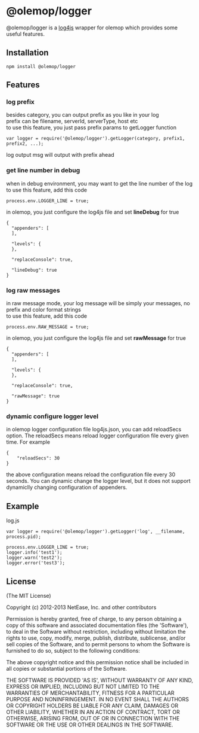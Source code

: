 @olemop/logger
========

@olemop/logger is a [log4js](https://github.com/nomiddlename/log4js-node) wrapper for olemop which provides some useful features.  

## Installation
```
npm install @olemop/logger
```

## Features
### log prefix
besides category, you can output prefix as you like in your log  
prefix can be filename, serverId, serverType, host etc  
to use this feature, you just pass prefix params to getLogger function  
```
var logger = require('@olemop/logger').getLogger(category, prefix1, prefix2, ...);
```
 log output msg will output with prefix ahead   

### get line number in debug
when in debug environment, you may want to get the line number of the log  
to use this feature, add this code   
```
process.env.LOGGER_LINE = true;
```

in olemop, you just configure the log4js file and set **lineDebug** for true  
```
{
  "appenders": [
  ],

  "levels": {
  }, 

  "replaceConsole": true,

  "lineDebug": true
}
```

### log raw messages
in raw message mode, your log message will be simply your messages, no prefix and color format strings  
to use this feature, add this code  
```
process.env.RAW_MESSAGE = true;
```

in olemop, you just configure the log4js file and set **rawMessage** for true  
```
{
  "appenders": [
  ],

  "levels": {
  }, 

  "replaceConsole": true,

  "rawMessage": true
}
```

### dynamic configure logger level
in olemop logger configuration file log4js.json, you can add reloadSecs option. The reloadSecs means reload logger configuration file every given time. For example
```
{
	"reloadSecs": 30
}
```
the above configuration means reload the configuration file every 30 seconds. You can dynamic change the logger level, but it does not support dynamiclly changing configuration of appenders.

## Example
log.js
```
var logger = require('@olemop/logger').getLogger('log', __filename, process.pid);

process.env.LOGGER_LINE = true;
logger.info('test1');
logger.warn('test2');
logger.error('test3');
```

## License
(The MIT License)

Copyright (c) 2012-2013 NetEase, Inc. and other contributors

Permission is hereby granted, free of charge, to any person obtaining
a copy of this software and associated documentation files (the
'Software'), to deal in the Software without restriction, including
without limitation the rights to use, copy, modify, merge, publish,
distribute, sublicense, and/or sell copies of the Software, and to
permit persons to whom the Software is furnished to do so, subject to
the following conditions:

The above copyright notice and this permission notice shall be
included in all copies or substantial portions of the Software.

THE SOFTWARE IS PROVIDED 'AS IS', WITHOUT WARRANTY OF ANY KIND,
EXPRESS OR IMPLIED, INCLUDING BUT NOT LIMITED TO THE WARRANTIES OF
MERCHANTABILITY, FITNESS FOR A PARTICULAR PURPOSE AND NONINFRINGEMENT.
IN NO EVENT SHALL THE AUTHORS OR COPYRIGHT HOLDERS BE LIABLE FOR ANY
CLAIM, DAMAGES OR OTHER LIABILITY, WHETHER IN AN ACTION OF CONTRACT,
TORT OR OTHERWISE, ARISING FROM, OUT OF OR IN CONNECTION WITH THE
SOFTWARE OR THE USE OR OTHER DEALINGS IN THE SOFTWARE.
